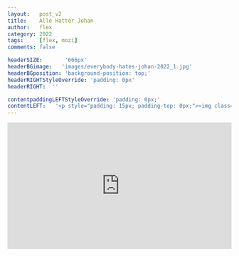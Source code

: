 ```yaml
---
layout:   post_v2
title:    Alle Hatter Johan
author:   flex
category: 2022
tags:     [flex, mozi]
comments: false

headerSIZE:       '666px'
headerBGimage:   'images/everybody-hates-johan-2022_1.jpg'
headerBGposition: 'background-position: top;'
headerRIGHTStyleOverride: 'padding: 0px'
headerRIGHT:  ''

contentpaddingLEFTStyleOverride: 'padding: 0px;'
contentLEFT:   '<p style="padding: 15px; padding-top: 0px;"><img class="shadow" src="images/everybody-hates-johan-2022_2.jpg"></p>'
---
```


<div style="position: relative; width: 100%; height: 0; padding-bottom: 56.25%;">
<iframe class="shadow" style="position: absolute; width: 100%; height: 100%;" src="https://www.youtube.com/embed/7u3FAIGufTw" title="YouTube video player" frameborder="0" allow="accelerometer; autoplay; clipboard-write; encrypted-media; gyroscope; picture-in-picture" allowfullscreen></iframe></div>